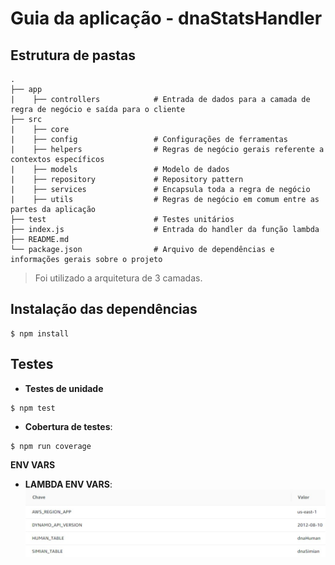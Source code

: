 # Guia da aplicação - dnaStatsHandler
## Estrutura de pastas

```
.
├── app
|    ├── controllers            # Entrada de dados para a camada de regra de negócio e saída para o cliente
├── src
|    ├── core  
|    ├── config                 # Configurações de ferramentas
|    ├── helpers                # Regras de negócio gerais referente a contextos específicos
|    ├── models                 # Modelo de dados
|    ├── repository             # Repository pattern
|    ├── services               # Encapsula toda a regra de negócio
|    ├── utils                  # Regras de negócio em comum entre as partes da aplicação
├── test                        # Testes unitários
├── index.js                    # Entrada do handler da função lambda
├── README.md
└── package.json                # Arquivo de dependências e informações gerais sobre o projeto
```
> Foi utilizado a arquitetura de 3 camadas.
## Instalação das dependências

```
$ npm install
```
## Testes

- **Testes de unidade**

```
$ npm test
```

- **Cobertura de testes**:

```
$ npm run coverage
```
**ENV VARS**
- **LAMBDA ENV VARS**:
![alt text](../architecture/dnaStats.jpeg "dnaStats vars")